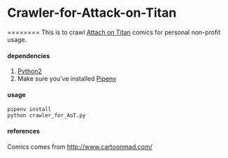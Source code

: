 # Crawler-for-Attack-on-Titan

======== 
This is to crawl [Attach on Titan](https://en.wikipedia.org/wiki/Attack_on_Titan) comics for personal non-profit usage.

#### dependencies
1. [Python2](https://www.python.org/downloads/release/python-2710/)
2. Make sure you've installed [Pipenv](https://docs.pipenv.org/)

#### usage
    pipenv install
    python crawler_for_AoT.py

#### references
Comics comes from http://www.cartoonmad.com/
